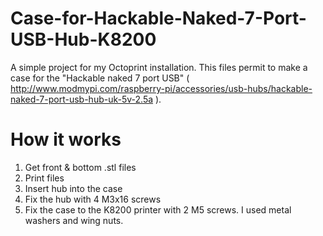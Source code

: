 # Case-for-Hackable-Naked-7-Port-USB-Hub-K8200

A simple project for my Octoprint installation. This files permit to make a case for the "Hackable naked 7 port USB" ( http://www.modmypi.com/raspberry-pi/accessories/usb-hubs/hackable-naked-7-port-usb-hub-uk-5v-2.5a ).

# How it works
1. Get front & bottom .stl files
2. Print files
3. Insert hub into the case
4. Fix the hub with 4 M3x16 screws 
5. Fix the case to the K8200 printer with 2 M5 screws. I used metal washers and wing nuts.

